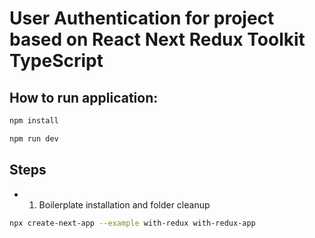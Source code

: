 # User Authentication for project based on React Next Redux Toolkit TypeScript

## How to run application:

```bash
npm install
```

```bash
npm run dev
```

## Steps

- 1. Boilerplate installation and folder cleanup

```bash
npx create-next-app --example with-redux with-redux-app
```
